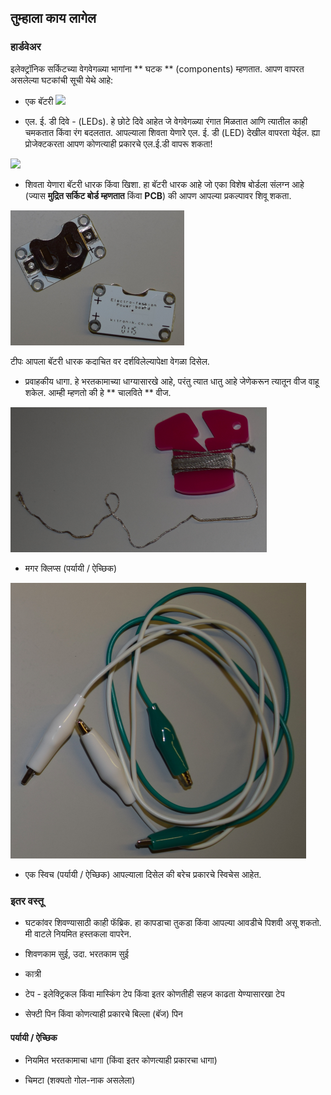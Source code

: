 ## तुम्हाला काय लागेल

### हार्डवेअर

इलेक्ट्रॉनिक सर्किटच्या वेगवेगळ्या भागांना ** घटक ** (components) म्हणतात. आपण वापरत असलेल्या घटकांची सूची येथे आहे:

+ एक बॅटरी ![](images/batteries.png)

+ एल. ई. डी दिवे - (LEDs). हे छोटे दिवे आहेत जे वेगवेगळ्या रंगात मिळतात आणि त्यातील काही चमकतात किंवा रंग बदलतात. आपल्याला शिवता येणारे एल. ई. डी (LED) देखील वापरता येईल. ह्या प्रोजेक्टकरता आपण कोणत्याही प्रकारचे एल.ई.डी वापरू शकता!

![](images/LEDs_mix.png)

+ शिवता येणारा बॅटरी धारक किंवा खिशा. हा बॅटरी धारक आहे जो एका विशेष बोर्डला संलग्न आहे (ज्यास **मुद्रित सर्किट बोर्ड म्हणतात** किंवा **PCB**) की आपण आपल्या प्रकल्पावर शिवू शकता.

![](images/battery_holders.png)

टीपः आपला बॅटरी धारक कदाचित वर दर्शविलेल्यापेक्षा वेगळा दिसेल.

+ प्रवाहकीय धागा. हे भरतकामाच्या धाग्यासारखे आहे, परंतु त्यात धातु आहे जेणेकरून त्यातून वीज वाहू शकेल. आम्ही म्हणतो की हे ** चालविते ** वीज.

![](images/thread.png)

+ मगर क्लिप्स (पर्यायी / ऐच्छिक)

![](images/crocs.png)

+ एक स्विच (पर्यायी / ऐच्छिक) आपल्याला दिसेल की बरेच प्रकारचे स्विचेस आहेत.

### इतर वस्तू

+ घटकांवर शिवण्यासाठी काही फॅब्रिक. हा कापडाचा तुकडा किंवा आपल्या आवडीचे पिशवी असू शकतो. मी वाटले नियमित हस्तकला वापरेन.

+ शिवणकाम सुई, उदा. भरतकाम सुई

+ कात्री

+ टेप - इलेक्ट्रिकल किंवा मास्किंग टेप किंवा इतर कोणतीही सहज काढता येण्यासारखा टेप

+ सेफ्टी पिन किंवा कोणत्याही प्रकारचे बिल्ला (बॅज) पिन

#### पर्यायी / ऐच्छिक

+ नियमित भरतकामाचा धागा (किंवा इतर कोणत्याही प्रकारचा धागा)

+ चिमटा (शक्यतो गोल-नाक असलेला)
 
